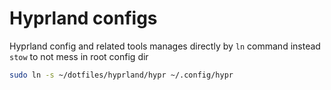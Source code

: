 # Hyprland configs

Hyprland config and related tools manages directly by `ln` command
instead `stow` to not mess in root config dir

```bash
sudo ln -s ~/dotfiles/hyprland/hypr ~/.config/hypr


```